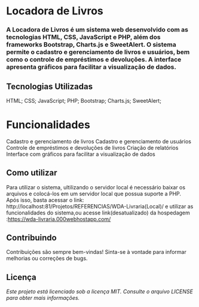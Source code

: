 # Locadora de Livros

### A Locadora de Livros é um sistema web desenvolvido com as tecnologias HTML, CSS, JavaScript e PHP, além dos frameworks Bootstrap, Charts.js e SweetAlert. O sistema permite o cadastro e gerenciamento de livros e usuários, bem como o controle de empréstimos e devoluções. A interface apresenta gráficos para facilitar a visualização de dados.

## Tecnologias Utilizadas
HTML;
CSS;
JavaScript;
PHP;
Bootstrap;
Charts.js;
SweetAlert;
# Funcionalidades
Cadastro e gerenciamento de livros
Cadastro e gerenciamento de usuários
Controle de empréstimos e devoluções de livros
Criação de relatórios
Interface com gráficos para facilitar a visualização de dados
## Como utilizar
Para utilizar o sistema, ultilizando o servidor local é necessário baixar os arquivos e colocá-los em um servidor local que possua suporte a PHP. Após isso, basta acessar o link: http://localhost:81/Projetos/REFERENCIAS/WDA-Livraria(Local)/ e utilizar as funcionalidades do sistema,ou acesse link(desatualizado) da hospedagem :https://wda-livraria.000webhostapp.com/

## Contribuindo
Contribuições são sempre bem-vindas! Sinta-se à vontade para informar melhorias ou correções de bugs.

## Licença
*Este projeto está licenciado sob a licença MIT. Consulte o arquivo LICENSE para obter mais informações.*
